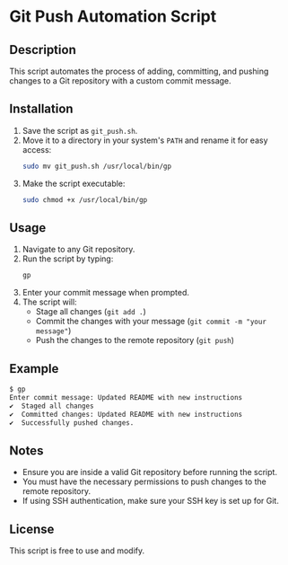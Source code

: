 # Git Push Automation Script

## Description
This script automates the process of adding, committing, and pushing changes to a Git repository with a custom commit message.

## Installation
1. Save the script as `git_push.sh`.
2. Move it to a directory in your system's `PATH` and rename it for easy access:
   ```bash
   sudo mv git_push.sh /usr/local/bin/gp
   ```
3. Make the script executable:
   ```bash
   sudo chmod +x /usr/local/bin/gp
   ```

## Usage
1. Navigate to any Git repository.
2. Run the script by typing:
   ```bash
   gp
   ```
3. Enter your commit message when prompted.
4. The script will:
   - Stage all changes (`git add .`)
   - Commit the changes with your message (`git commit -m "your message"`)
   - Push the changes to the remote repository (`git push`)

## Example
```bash
$ gp
Enter commit message: Updated README with new instructions
✔️  Staged all changes
✔️  Committed changes: Updated README with new instructions
✔️  Successfully pushed changes.
```

## Notes
- Ensure you are inside a valid Git repository before running the script.
- You must have the necessary permissions to push changes to the remote repository.
- If using SSH authentication, make sure your SSH key is set up for Git.

## License
This script is free to use and modify.


